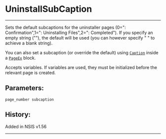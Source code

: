 # UninstallSubCaption

---

Sets the default subcaptions for the uninstaller pages (0=": Confirmation",1=": Uninstalling Files",2=": Completed"). If you specify an empty string (""), the default will be used (you can however specify " " to achieve a blank string).

You can also set a subcaption (or override the default) using [`Caption`][1] inside a [`PageEx`][2] block.

Accepts variables. If variables are used, they must be initialized before the relevant page is created.

## Parameters:

    page_number subcaption

## History:

Added in NSIS v1.56

---

[1]: Caption.markdown
[2]: PageEx.markdown